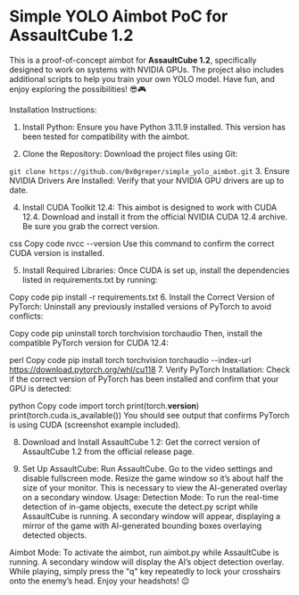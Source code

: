 # Simple YOLO Aimbot PoC for AssaultCube 1.2

This is a proof-of-concept aimbot for **AssaultCube 1.2**, specifically designed to work on systems with NVIDIA GPUs. The project also includes additional scripts to help you train your own YOLO model. Have fun, and enjoy exploring the possibilities! 😎🎮

Installation Instructions:
1. Install Python:
Ensure you have Python 3.11.9 installed. This version has been tested for compatibility with the aimbot.

2. Clone the Repository:
Download the project files using Git:

```git clone https://github.com/0x0greper/simple_yolo_aimbot.git```
3. Ensure NVIDIA Drivers Are Installed:
Verify that your NVIDIA GPU drivers are up to date.

4. Install CUDA Toolkit 12.4:
This aimbot is designed to work with CUDA 12.4. Download and install it from the official NVIDIA CUDA 12.4 archive. Be sure you grab the correct version.

css
Copy code
nvcc --version
Use this command to confirm the correct CUDA version is installed.

5. Install Required Libraries:
Once CUDA is set up, install the dependencies listed in requirements.txt by running:

Copy code
pip install -r requirements.txt
6. Install the Correct Version of PyTorch:
Uninstall any previously installed versions of PyTorch to avoid conflicts:

Copy code
pip uninstall torch torchvision torchaudio
Then, install the compatible PyTorch version for CUDA 12.4:

perl
Copy code
pip install torch torchvision torchaudio --index-url https://download.pytorch.org/whl/cu118
7. Verify PyTorch Installation:
Check if the correct version of PyTorch has been installed and confirm that your GPU is detected:

python
Copy code
import torch
print(torch.__version__)
print(torch.cuda.is_available())
You should see output that confirms PyTorch is using CUDA (screenshot example included).

8. Download and Install AssaultCube 1.2:
Get the correct version of AssaultCube 1.2 from the official release page.

9. Set Up AssaultCube:
Run AssaultCube.
Go to the video settings and disable fullscreen mode.
Resize the game window so it’s about half the size of your monitor. This is necessary to view the AI-generated overlay on a secondary window.
Usage:
Detection Mode:
To run the real-time detection of in-game objects, execute the detect.py script while AssaultCube is running. A secondary window will appear, displaying a mirror of the game with AI-generated bounding boxes overlaying detected objects.

Aimbot Mode:
To activate the aimbot, run aimbot.py while AssaultCube is running. A secondary window will display the AI’s object detection overlay. While playing, simply press the "q" key repeatedly to lock your crosshairs onto the enemy’s head. Enjoy your headshots! 😉

